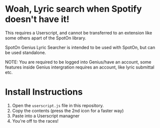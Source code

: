 # Woah, Lyric search when Spotify doesn't have it!

This requires a Userscript, and cannot be transferred to an extension like some others apart of the SpotOn library. 

SpotOn Genius Lyric Searcher is intended to be used with SpotOn, but can be used standalone.


NOTE: You are required to be logged into Genius/have an account, some features inside Genius intergration requires an account, like lyric submittal etc.


# Install Instructions
1. Open the `userscript.js` file in this repository.
2. Copy the contents (press the 2nd icon for a faster way)
3. Paste into a Userscript managner 
4. You're off to the races!
